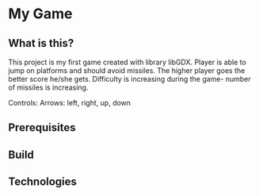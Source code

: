 # My Game

## What is this?
This project is my first game created with library libGDX. Player is able to jump on platforms and should avoid missiles. The higher player goes the better score he/she gets. Difficulty is increasing during the game- number of missiles is increasing.

Controls:
Arrows: left, right, up, down



## Prerequisites

## Build

## Technologies
